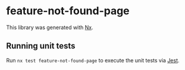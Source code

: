 # feature-not-found-page

This library was generated with [Nx](https://nx.dev).

## Running unit tests

Run `nx test feature-not-found-page` to execute the unit tests via [Jest](https://jestjs.io).
